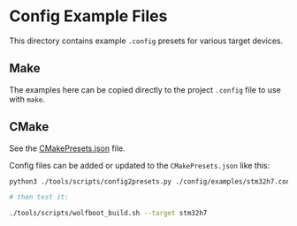 ﻿# Config Example Files

This directory contains example `.config` presets for various target devices.

## Make

The examples here can be copied directly to the project `.config` file to use with `make`.

## CMake

See the [CMakePresets.json](../../CMakePresets.json) file.

Config files can be added or updated to the `CMakePresets.json` like this:

```bash
python3 ./tools/scripts/config2presets.py ./config/examples/stm32h7.config

# then test it:

./tools/scripts/wolfboot_build.sh --target stm32h7
```
